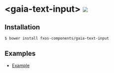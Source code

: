 # &lt;gaia-text-input&gt; [![](https://travis-ci.org/fxos-components/gaia-text-input.svg)](https://travis-ci.org/fxos-components/gaia-text-input)

## Installation

```bash
$ bower install fxos-components/gaia-text-input
```

## Examples

- [Example](http://fxos-components.github.io/gaia-text-input/)
